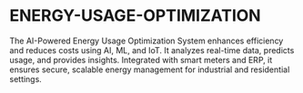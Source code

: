 # ENERGY-USAGE-OPTIMIZATION
The AI-Powered Energy Usage Optimization System enhances efficiency and reduces costs using AI, ML, and IoT. It analyzes real-time data, predicts usage, and provides insights. Integrated with smart meters and ERP, it ensures secure, scalable energy management for industrial and residential settings.
